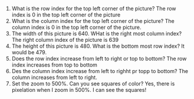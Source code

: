 1. What is the row index for the top left corner of the picture?
The row index is 0 in the top left corner of the picture
2. What is the column index for the top left corner of the picture? 
The column index is 0 in the top left corner of the picture. 
3. The width of this picture is 640. WHat is the right most column index? 
 The right column index of the picture is 639
 4. The height of this picture is 480. What is the bottom most row index? 
 It would be 479. 
 5. Does the row index increase from left to right or top to bottom? 
 The row index increases from top to bottom
 6. Des the column index increase from left to righht pr topp to bottom? 
 The column increases from left to right. 
 7. Set the zoom to 500%. Can you see squares of color? 
 Yes, there is pixelation when I zoom in 500%. I can see the squares! 
 